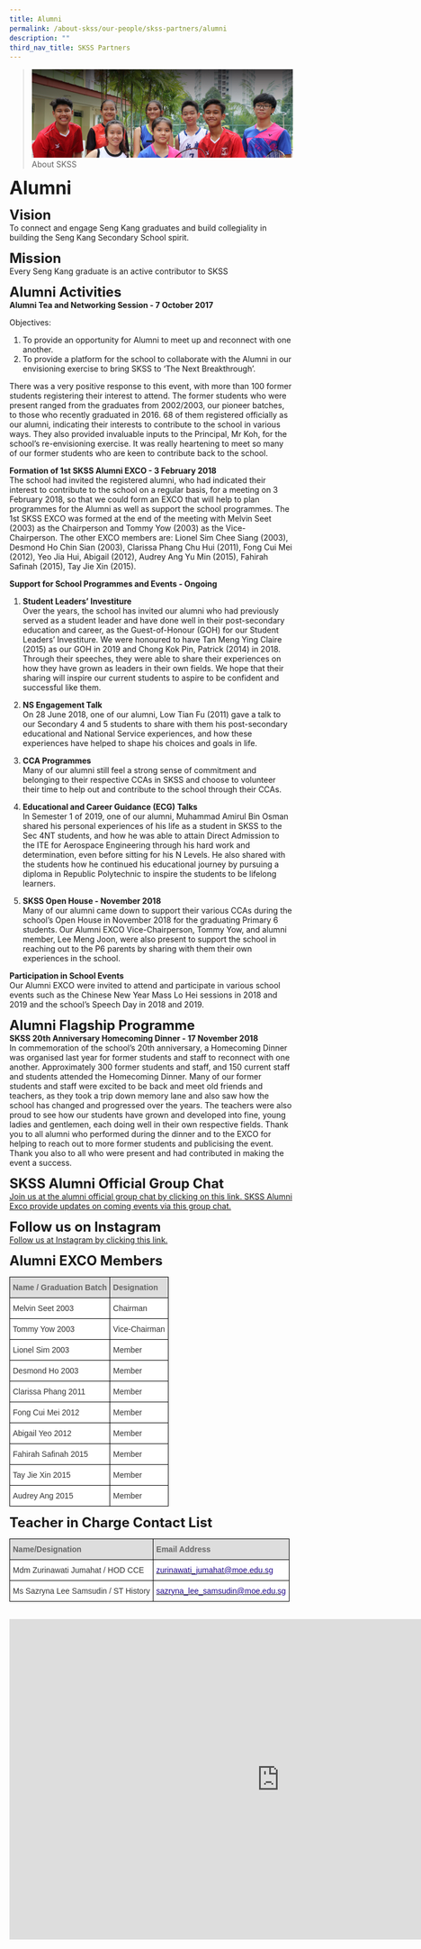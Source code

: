 ```yaml
---
title: Alumni
permalink: /about-skss/our-people/skss-partners/alumni
description: ""
third_nav_title: SKSS Partners
---
```

>![](/images/About%20us.jpg)
>About SKSS

**<font size="6">Alumni</font>**

**<font size="5">Vision</font>**<br>
To connect and engage Seng Kang graduates and build collegiality in building the Seng Kang Secondary School spirit.

**<font size="5">Mission</font>**<br>
Every Seng Kang graduate is an active contributor to SKSS

**<font size="5">Alumni Activities</font>**<br>
**Alumni Tea and Networking Session - 7 October 2017**  
  
Objectives:  
1. To provide an opportunity for Alumni to meet up and reconnect with one another.
2. To provide a platform for the school to collaborate with the Alumni in our envisioning exercise to bring SKSS to ‘The Next Breakthrough’.

There was a very positive response to this event, with more than 100 former students registering their interest to attend. The former students who were present ranged from the graduates from 2002/2003, our pioneer batches, to those who recently graduated in 2016. 68 of them registered officially as our alumni, indicating their interests to contribute to the school in various ways. They also provided invaluable inputs to the Principal, Mr Koh, for the school’s re-envisioning exercise. It was really heartening to meet so many of our former students who are keen to contribute back to the school.  

  

**Formation of 1st SKSS Alumni EXCO - 3 February 2018**<br>
The school had invited the registered alumni, who had indicated their interest to contribute to the school on a regular basis, for a meeting on 3 February 2018, so that we could form an EXCO that will help to plan programmes for the Alumni as well as support the school programmes. The 1st SKSS EXCO was formed at the end of the meeting with Melvin Seet (2003) as the Chairperson and Tommy Yow (2003) as the Vice-Chairperson. The other EXCO members are: Lionel Sim Chee Siang (2003), Desmond Ho Chin Sian (2003), Clarissa Phang Chu Hui (2011), Fong Cui Mei (2012), Yeo Jia Hui, Abigail (2012), Audrey Ang Yu Min (2015), Fahirah Safinah (2015), Tay Jie Xin (2015).

  

**Support for School Programmes and Events - Ongoing**<br>
1.  **Student Leaders’ Investiture**  
    Over the years, the school has invited our alumni who had previously served as a student leader and have done well in their post-secondary education and career, as the Guest-of-Honour (GOH) for our Student Leaders’ Investiture. We were honoured to have Tan Meng Ying Claire (2015) as our GOH in 2019 and Chong Kok Pin, Patrick (2014) in 2018. Through their speeches, they were able to share their experiences on how they have grown as leaders in their own fields. We hope that their sharing will inspire our current students to aspire to be confident and successful like them.  
      
    
2.  **NS Engagement Talk**  
    On 28 June 2018, one of our alumni, Low Tian Fu (2011) gave a talk to our Secondary 4 and 5 students to share with them his post-secondary educational and National Service experiences, and how these experiences have helped to shape his choices and goals in life.  
      
    
3.  **CCA Programmes**  
    Many of our alumni still feel a strong sense of commitment and belonging to their respective CCAs in SKSS and choose to volunteer their time to help out and contribute to the school through their CCAs.  
      
    
4.  **Educational and Career Guidance (ECG) Talks**  
    In Semester 1 of 2019, one of our alumni, Muhammad Amirul Bin Osman shared his personal experiences of his life as a student in SKSS to the Sec 4NT students, and how he was able to attain Direct Admission to the ITE for Aerospace Engineering through his hard work and determination, even before sitting for his N Levels. He also shared with the students how he continued his educational journey by pursuing a diploma in Republic Polytechnic to inspire the students to be lifelong learners.  
      
    
5.  **SKSS Open House - November 2018**  
    Many of our alumni came down to support their various CCAs during the school’s Open House in November 2018 for the graduating Primary 6 students. Our Alumni EXCO Vice-Chairperson, Tommy Yow, and alumni member, Lee Meng Joon, were also present to support the school in reaching out to the P6 parents by sharing with them their own experiences in the school.

**Participation in School Events**<br>
Our Alumni EXCO were invited to attend and participate in various school events such as the Chinese New Year Mass Lo Hei sessions in 2018 and 2019 and the school’s Speech Day in 2018 and 2019.

**<font size="5">Alumni Flagship Programme</font>**<br>
**SKSS 20th Anniversary Homecoming Dinner - 17 November 2018**<br>
In commemoration of the school’s 20th anniversary, a Homecoming Dinner was organised last year for former students and staff to reconnect with one another. Approximately 300 former students and staff, and 150 current staff and students attended the Homecoming Dinner. Many of our former students and staff were excited to be back and meet old friends and teachers, as they took a trip down memory lane and also saw how the school has changed and progressed over the years. The teachers were also proud to see how our students have grown and developed into fine, young ladies and gentlemen, each doing well in their own respective fields. Thank you to all alumni who performed during the dinner and to the EXCO for helping to reach out to more former students and publicising the event. Thank you also to all who were present and had contributed in making the event a success.

**<font size="5">SKSS Alumni Official Group Chat</font>**<br>
[Join us at the alumni official group chat by clicking on this link. SKSS Alumni Exco provide updates on coming events via this group chat.](https://chat.whatsapp.com/GUTBFP83zmK2kg2vABxeDg)

**<font size="5">Follow us on Instagram</font>**<br>
[Follow us at Instagram by clicking this link.](https://www.instagram.com/skss.officialalumni)  
  
**<font size="5">Alumni EXCO Members</font>**<br>

<table class="tg" style="border-collapse:collapse;border-spacing:0"><thead><tr><th style="background-color:#DDD;border-color:black;border-style:solid;border-width:1px;color:#666;font-family:Arial, sans-serif;font-size:14px;font-weight:bold;overflow:hidden;padding:10px 5px;text-align:left;vertical-align:middle;word-break:normal"><span style="color:#666;background-color:#DDD">Name / Graduation Batch</span></th><th style="background-color:#DDD;border-color:black;border-style:solid;border-width:1px;color:#666;font-family:Arial, sans-serif;font-size:14px;font-weight:bold;overflow:hidden;padding:10px 5px;text-align:left;vertical-align:middle;word-break:normal"><span style="color:#666;background-color:#DDD">Designation</span></th></tr></thead><tbody><tr><td style="background-color:#FFF;border-color:black;border-style:solid;border-width:1px;color:#333;font-family:Arial, sans-serif;font-size:14px;overflow:hidden;padding:10px 5px;text-align:left;vertical-align:middle;word-break:normal">Melvin Seet 2003</td><td style="background-color:#FFF;border-color:black;border-style:solid;border-width:1px;color:#333;font-family:Arial, sans-serif;font-size:14px;overflow:hidden;padding:10px 5px;text-align:left;vertical-align:middle;word-break:normal">Chairman </td></tr><tr><td style="background-color:#FFF;border-color:black;border-style:solid;border-width:1px;color:#333;font-family:Arial, sans-serif;font-size:14px;overflow:hidden;padding:10px 5px;text-align:left;vertical-align:middle;word-break:normal">Tommy Yow 2003</td><td style="background-color:#FFF;border-color:black;border-style:solid;border-width:1px;color:#333;font-family:Arial, sans-serif;font-size:14px;overflow:hidden;padding:10px 5px;text-align:left;vertical-align:middle;word-break:normal">Vice-Chairman </td></tr><tr><td style="background-color:#FFF;border-color:black;border-style:solid;border-width:1px;color:#333;font-family:Arial, sans-serif;font-size:14px;overflow:hidden;padding:10px 5px;text-align:left;vertical-align:middle;word-break:normal">Lionel Sim 2003<br></td><td style="background-color:#FFF;border-color:black;border-style:solid;border-width:1px;color:#333;font-family:Arial, sans-serif;font-size:14px;overflow:hidden;padding:10px 5px;text-align:left;vertical-align:middle;word-break:normal">Member</td></tr><tr><td style="background-color:#FFF;border-color:black;border-style:solid;border-width:1px;color:#333;font-family:Arial, sans-serif;font-size:14px;overflow:hidden;padding:10px 5px;text-align:left;vertical-align:middle;word-break:normal">Desmond Ho 2003<br></td><td style="background-color:#FFF;border-color:black;border-style:solid;border-width:1px;color:#333;font-family:Arial, sans-serif;font-size:14px;overflow:hidden;padding:10px 5px;text-align:left;vertical-align:middle;word-break:normal">Member<br></td></tr><tr><td style="background-color:#FFF;border-color:black;border-style:solid;border-width:1px;color:#333;font-family:Arial, sans-serif;font-size:14px;overflow:hidden;padding:10px 5px;text-align:left;vertical-align:middle;word-break:normal">Clarissa Phang 2011<br></td><td style="background-color:#FFF;border-color:black;border-style:solid;border-width:1px;color:#333;font-family:Arial, sans-serif;font-size:14px;overflow:hidden;padding:10px 5px;text-align:left;vertical-align:middle;word-break:normal">Member</td></tr><tr><td style="background-color:#FFF;border-color:black;border-style:solid;border-width:1px;color:#333;font-family:Arial, sans-serif;font-size:14px;overflow:hidden;padding:10px 5px;text-align:left;vertical-align:middle;word-break:normal">Fong Cui Mei 2012<br></td><td style="background-color:#FFF;border-color:black;border-style:solid;border-width:1px;color:#333;font-family:Arial, sans-serif;font-size:14px;overflow:hidden;padding:10px 5px;text-align:left;vertical-align:middle;word-break:normal">Member</td></tr><tr><td style="background-color:#FFF;border-color:black;border-style:solid;border-width:1px;color:#333;font-family:Arial, sans-serif;font-size:14px;overflow:hidden;padding:10px 5px;text-align:left;vertical-align:middle;word-break:normal">Abigail Yeo 2012<br></td><td style="background-color:#FFF;border-color:black;border-style:solid;border-width:1px;color:#333;font-family:Arial, sans-serif;font-size:14px;overflow:hidden;padding:10px 5px;text-align:left;vertical-align:middle;word-break:normal">Member</td></tr><tr><td style="background-color:#FFF;border-color:black;border-style:solid;border-width:1px;color:#333;font-family:Arial, sans-serif;font-size:14px;overflow:hidden;padding:10px 5px;text-align:left;vertical-align:middle;word-break:normal">Fahirah Safinah 2015<br></td><td style="background-color:#FFF;border-color:black;border-style:solid;border-width:1px;color:#333;font-family:Arial, sans-serif;font-size:14px;overflow:hidden;padding:10px 5px;text-align:left;vertical-align:middle;word-break:normal">Member</td></tr><tr><td style="background-color:#FFF;border-color:black;border-style:solid;border-width:1px;color:#333;font-family:Arial, sans-serif;font-size:14px;overflow:hidden;padding:10px 5px;text-align:left;vertical-align:middle;word-break:normal">Tay Jie Xin 2015<br></td><td style="background-color:#FFF;border-color:black;border-style:solid;border-width:1px;color:#333;font-family:Arial, sans-serif;font-size:14px;overflow:hidden;padding:10px 5px;text-align:left;vertical-align:middle;word-break:normal">Member</td></tr><tr><td style="background-color:#FFF;border-color:black;border-style:solid;border-width:1px;color:#333;font-family:Arial, sans-serif;font-size:14px;overflow:hidden;padding:10px 5px;text-align:left;vertical-align:middle;word-break:normal">Audrey Ang 2015 <br></td><td style="background-color:#FFF;border-color:black;border-style:solid;border-width:1px;color:#333;font-family:Arial, sans-serif;font-size:14px;overflow:hidden;padding:10px 5px;text-align:left;vertical-align:middle;word-break:normal">Member</td></tr></tbody></table>

**<font size="5">Teacher in Charge Contact List</font>**

<table class="tg" style="border-collapse:collapse;border-spacing:0"><thead><tr><th style="background-color:#DDD;border-color:black;border-style:solid;border-width:1px;color:#666;font-family:Arial, sans-serif;font-size:14px;font-weight:bold;overflow:hidden;padding:10px 5px;text-align:left;vertical-align:middle;word-break:normal"><span style="color:#666;background-color:#DDD">Name/Designation</span></th><th style="background-color:#DDD;border-color:black;border-style:solid;border-width:1px;color:#666;font-family:Arial, sans-serif;font-size:14px;font-weight:bold;overflow:hidden;padding:10px 5px;text-align:left;vertical-align:middle;word-break:normal"><span style="color:#666;background-color:#DDD">Email Address</span></th></tr></thead><tbody><tr><td style="background-color:#FFF;border-color:black;border-style:solid;border-width:1px;color:#333;font-family:Arial, sans-serif;font-size:14px;overflow:hidden;padding:10px 5px;text-align:left;vertical-align:middle;word-break:normal">Mdm Zurinawati Jumahat / HOD CCE</td><td style="background-color:#FFF;border-color:black;border-style:solid;border-width:1px;color:#21088A;font-family:Arial, sans-serif;font-size:14px;overflow:hidden;padding:10px 5px;text-align:left;vertical-align:top;word-break:normal"><a href="mailto:zurinawati_jumahat@moe.edu.sg"><span style="text-decoration:none;color:#21088A">zurinawati_jumahat@moe.edu.sg</span></a></td></tr><tr><td style="background-color:#FFF;border-color:black;border-style:solid;border-width:1px;color:#333;font-family:Arial, sans-serif;font-size:14px;overflow:hidden;padding:10px 5px;text-align:left;vertical-align:middle;word-break:normal">Ms Sazryna Lee Samsudin / ST History</td><td style="background-color:#FFF;border-color:black;border-style:solid;border-width:1px;color:#21088A;font-family:Arial, sans-serif;font-size:14px;overflow:hidden;padding:10px 5px;text-align:left;vertical-align:top;word-break:normal"><a href="mailto:sazryna_lee_samsudin@moe.edu.sg"><span style="text-decoration:none;color:#21088A">sazryna_lee_samsudin@moe.edu.sg</span></a></td></tr></tbody></table>

<br>

<iframe allowfullscreen="true" height="569" width="960" frameborder="0" src="https://docs.google.com/presentation/d/e/2PACX-1vTJhAZb6WUbDYCKGnlYktl9KZshgXb-OBmIL7xMxNHfg6e0oU5apZedXIzIuP5PwHJGDoeB076qsG7m/embed?start=true&amp;loop=true&amp;delayms=5000"></iframe>